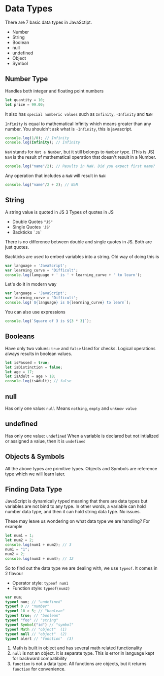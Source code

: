 # Data Types
There are 7 basic data types in JavaSctipt.
* Number
* String
* Boolean
* null
* undefined
* Object
* Symbol

## Number Type
Handles both integer and floating point numbers
```js
let quantity = 10;
let price = 99.00;
```
It also has `special numberic values` such as `Infinity`,
`-Infinity` and `NaN`

`Infinity` is equal to mathematical Infinity which means greater than any number. You shouldn't ask what is `-Infinity`, this is javascript.
```js
console.log(1/0); // Infinity
console.log(Infinity); // Infinity
```

`NaN` stands for `Not a Number`, but it still belongs to `Number` type. (This is JS) `NaN` is the result of mathematical operation that doesn't result in a Number.
```js
console.log("name"/2); // Results in NaN. Did you expect first name?
```
Any operation that includes a `NaN` will result in `NaN`
```js
console.log("name"/2 + 2); // NaN
```

## String
A string value is quoted in JS
3 Types of quotes in JS
* Double Quotes `"JS"`
* Single Quotes `'JS'`
* Backticks <code>&#96;JS&#96;</code>

There is no difference between double and single quotes in JS. Both are just quotes.

Backticks are used to embed variables into a string. Old way of doing this is
```js
var language = 'JavaScript';
var learning_curve = 'Difficult';
console.log(language + ' is ' + learning_curve + ' to learn');
```

Let's do it in modern way
```js
var language = 'JavaScript';
var learning_curve = 'Difficult';
console.log(`${language} is ${learning_curve} to learn`);
```
You can also use expressions
```js
console.log(`Square of 3 is ${3 * 3}`);
```

## Booleans
Have only two values: `true` and `false`
Used for checks. Logical operations always results in boolean values.

```js
let isPassed = true;
let isDistinction = false;
let age = 17;
let isAdult = age > 18;
console.log(isAdult); // false
```
## null
Has only one value: `null`
Means `nothing`, `empty` and `unknow value`

## undefined
Has only one value: `undefined`
When a variable is declared but not intialized or assigned a value, then it is `undefined`

## Objects & Symbols
All the above types are primitive types. Objects and Symbols are reference type which we will learn later.

## Finding Data Type
JavaScript is dynamically typed meaning that there are data types but variables are not bind to any type.
In other words, a variable can hold number data type, and then it can hold string data type. No issues.

These may leave us wondering on what data type we are handling? For example
```js
let num1 = 1;
let num2 = 2;
console.log(num1 + num2); // 3
num1 = "1";
num2 = 2;
console.log(num3 + num4); // 12
```
So to find out the data type we are dealing with, we use `typeof`. It comes in 2 flavour
* Operator style: `typeof num1`
* Function style: `typeof(num2)`

```js
var num;
typeof num; // "undefined"
typeof 0 // "number"
typeof 10 > 5; // "boolean"
typeof true; // "boolean"
typeof "foo" // "string"
typeof Symbol("id") // "symbol"
typeof Math // "object"  (1)
typeof null // "object"  (2)
typeof alert // "function"  (3)
```

1. Math is built in object and has several math related functionality
2. `null` is not an object. It is separate type. This is error in language kept for backward compatibility
3. `function` is not a data type. All functions are objects, but it returns `function` for convenience.

